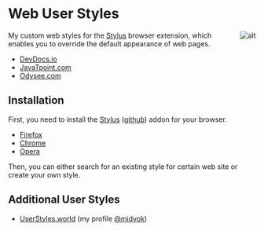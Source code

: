 # Web User Styles
<img alt="alt" src="https://user-images.githubusercontent.com/69433093/143300679-f012276d-4e19-4707-9a16-cba1b03fe617.png" align="right">

My custom web styles for the [Stylus](https://add0n.com/stylus.html) browser extension, which enables you to override the default appearance of web pages.

* [DevDocs.io](devdocs)
* [JavaTpoint.com](javatpoint)
* [Odysee.com](odysee)

## Installation
First, you need to install the [Stylus](https://add0n.com/stylus.html) ([github](https://github.com/openstyles/stylus)) addon for your browser.

* [Firefox](https://addons.mozilla.org/en-US/firefox/addon/styl-us/)
* [Chrome](https://chrome.google.com/webstore/detail/stylus/clngdbkpkpeebahjckkjfobafhncgmne)
* [Opera](https://addons.opera.com/en-gb/extensions/details/stylus/)

Then, you can either search for an existing style for certain web site or create your own style.

## Additional User Styles

* [UserStyles.world](https://userstyles.world/) (my profile [@midvok](https://userstyles.world/user/midvok))

